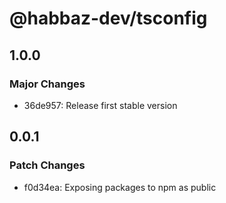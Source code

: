 # @habbaz-dev/tsconfig

## 1.0.0

### Major Changes

- 36de957: Release first stable version

## 0.0.1

### Patch Changes

- f0d34ea: Exposing packages to npm as public
